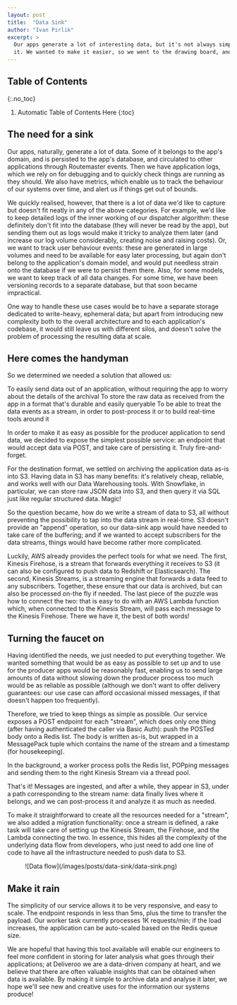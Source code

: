 ```yaml
---
layout: post
title:  "Data Sink"
author: "Ivan Pirlik"
excerpt: >
  Our apps generate a lot of interesting data, but it's not always simple to find the right way to collect
  it. We wanted to make it easier, so we went to the drawing board, and here's what we've come up with.
---
```


## Table of Contents
{:.no_toc}

1. Automatic Table of Contents Here
{:toc}


## The need for a sink

Our apps, naturally, generate a lot of data.
Some of it belongs to the app's domain, and is persisted to the app's database, and circulated to other applications through Routemaster events.
Then we have application logs, which we rely on for debugging and to quickly check things are running as they should.
We also have metrics, which enable us to track the behaviour of our systems over time, and alert us if things get out of bounds.

We quickly realised, however, that there is a lot of data we'd like to capture but doesn't fit neatly in any of the above categories.
For example, we'd like to keep detailed logs of the inner working of our dispatcher algorithm: these definitely don't fit into the database (they will never be read by the app), but sending them out as logs would make it tricky to analyze them later (and increase our log volume considerably, creating noise and raising costs).
Or, we want to track user behaviour events: these are generated in large volumes and need to be available for easy later processing, but again don't belong to the application's domain model, and would put needless strain onto the database if we were to persist them there.
Also, for some models, we want to keep track of all data changes. For some time, we have been versioning records to a separate database, but that soon became impractical.

One way to handle these use cases would be to have a separate storage dedicated to write-heavy, ephemeral data; but apart from introducing new complexity both to the overall architecture and to each application's codebase, it would still leave us with different silos, and doesn't solve the problem of processing the resulting data at scale.

## Here comes the handyman

So we determined we needed a solution that allowed us:

To easily send data out of an application, without requiring the app to worry about the details of the archival
To store the raw data as received from the app in a format that's durable and easily queryable
To be able to treat the data events as a stream, in order to post-process it or to build real-time tools around it


In order to make it as easy as possible for the producer application to send data, we decided to expose the simplest possible service: an endpoint that would accept data via POST, and take care of persisting it. Truly fire-and-forget.

For the destination format, we settled on archiving the application data as-is into S3. Having data in S3 has many benefits: it's relatively cheap, reliable, and works well with our Data Warehousing tools. With Snowflake, in particular, we can store raw JSON data into S3, and then query it via SQL just like regular structured data. Magic!

So the question became, how do we write a stream of data to S3, all without preventing the possibility to tap into the data stream in real-time. S3 doesn't provide an "append" operation, so our data-sink app would have needed to take care of the buffering; and if we wanted to accept subscribers for the data streams, things would have become rather more complicated.

Luckily, AWS already provides the perfect tools for what we need. The first, Kinesis Firehose, is a stream that forwards everything it receives to S3 (it can also be configured to push data to Redshift or Elasticsearch). The second, Kinesis Streams, is a streaming engine that forwards a data feed to any subscribers. Together, these ensure that our data is archived, but can also be processed on-the fly if needed. The last piece of the puzzle was how to connect the two: that is easy to do with an AWS Lambda function which, when connected to the Kinesis Stream, will pass each message to the Kinesis Firehose. There we have it, the best of both words!

## Turning the faucet on

Having identified the needs, we just needed to put everything together. We wanted something that
would be as easy as possible to set up and to use for the producer apps
would be reasonably fast, enabling us to send large amounts of data without slowing down the producer process too much
would be as reliable as possible (although we don't want to offer delivery guarantees: our use case can afford occasional missed messages, if that doesn't happen too frequently).

Therefore, we tried to keep things as simple as possible. Our service exposes a POST endpoint for each "stream", which does only one thing (after having authenticated the caller via Basic Auth): push the POSTed body onto a Redis list. The body is written as-is, but wrapped in a MessagePack tuple which contains the name of the stream and a timestamp (for housekeeping).

In the background, a worker process polls the Redis list, POPping messages and sending them to the right Kinesis Stream via a thread pool.

That's it! Messages are ingested, and after a while, they appear in S3, under a path corresponding to the stream name: data finally lives where it belongs, and we can post-process it and analyze it as much as needed.

To make it straightforward to create all the resources needed for a "stream", we also added a migration functionality: once a stream is defined, a rake task will take care of setting up the Kinesis Stream, the Firehose, and the Lambda connecting the two. In essence, this hides all the complexity of the underlying data flow from developers, who just need to add one line of code to have all the infrastructure needed to push data to S3.

<figure>
![Data flow](/images/posts/data-sink/data-sink.png)
</figure>

## Make it rain

The simplicity of our service allows it to be very responsive, and easy to scale. The endpoint responds in less than 5ms, plus the time to transfer the payload. Our worker task currently processes 1K requests/min; if the load increases, the application can be auto-scaled based on the Redis queue size.

We are hopeful that having this tool available will enable our engineers to feel more confident in storing for later analysis what goes through their applications; at Deliveroo we are a data-driven company at heart, and we believe that there are often valuable insights that can be obtained when data is available. By making it simple to archive data and analyse it later, we hope we'll see new and creative uses for the information our systems produce!
